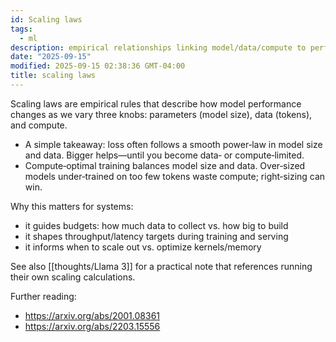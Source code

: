```yaml
---
id: Scaling laws
tags:
  - ml
description: empirical relationships linking model/data/compute to performance
date: "2025-09-15"
modified: 2025-09-15 02:38:36 GMT-04:00
title: scaling laws
---
```


Scaling laws are empirical rules that describe how model performance changes as we vary three knobs: parameters (model size), data (tokens), and compute.

- A simple takeaway: loss often follows a smooth power‑law in model size and data. Bigger helps—until you become data‑ or compute‑limited.
- Compute‑optimal training balances model size and data. Over‑sized models under‑trained on too few tokens waste compute; right‑sizing can win.

Why this matters for systems:

- it guides budgets: how much data to collect vs. how big to build
- it shapes throughput/latency targets during training and serving
- it informs when to scale out vs. optimize kernels/memory

See also [[thoughts/Llama 3]] for a practical note that references running their own scaling calculations.

Further reading:

- https://arxiv.org/abs/2001.08361
- https://arxiv.org/abs/2203.15556
